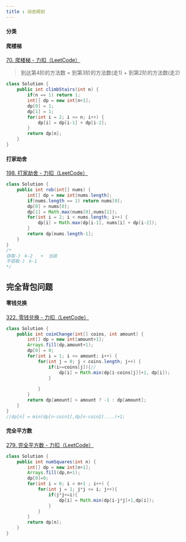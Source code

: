 ```yaml
---
title : 动态规划 
---
```


#### 分类

>
>
>

#### 爬楼梯

[70. 爬楼梯 - 力扣（LeetCode）](https://leetcode.cn/problems/climbing-stairs/description/?envType=study-plan-v2&envId=top-100-liked)

> 到达第4阶的方法数 = 到第3阶的方法数(走1) + 到第2阶的方法数(走2)

```java
class Solution {
    public int climbStairs(int n) {
        if(n == 1) return 1;
        int[] dp = new int[n+1];
        dp[0] = 1;
        dp[1] = 1;
        for(int i = 2; i <= n; i++) {
            dp[i] = dp[i-1] + dp[i-2];
        }
        return dp[n];
    }
}
```

#### 打家劫舍

[198. 打家劫舍 - 力扣（LeetCode）](https://leetcode.cn/problems/house-robber/description/?envType=study-plan-v2&envId=top-100-liked)

```java
class Solution {
    public int rob(int[] nums) {
        int[] dp = new int[nums.length];
        if(nums.length == 1) return nums[0];
        dp[0] = nums[0];
        dp[1] = Math.max(nums[0],nums[1]);
        for(int i = 2; i < nums.length; i++) {
            dp[i] = Math.max(dp[i-1], nums[i] + dp[i-2]);
        }
        return dp[nums.length-1];
    }
}
/*
窃取-》 k-2   +  当前
不窃取-》 k-1 
*/
```

## 完全背包问题

#### 零钱兑换

[322. 零钱兑换 - 力扣（LeetCode）](https://leetcode.cn/problems/coin-change/)

```java
class Solution {
    public int coinChange(int[] coins, int amount) {
        int[] dp = new int[amount+1];
        Arrays.fill(dp,amount+1);
        dp[0] = 0;
        for(int i = 1; i <= amount; i++) {
            for(int j = 0; j < coins.length; j++) {
                if(i>=coins[j]){//
                    dp[i] = Math.min(dp[i-coins[j]]+1, dp[i]);
                }
               
            }
        }
        return dp[amount] > amount ? -1 : dp[amount];
    }
}
//dp[n] = min(dp[n-coin1],dp[n-coin2]....)+1;
```

#### 完全平方数

[279. 完全平方数 - 力扣（LeetCode）](https://leetcode.cn/problems/perfect-squares/description/?envType=study-plan-v2&envId=top-100-liked)

```java
class Solution {
    public int numSquares(int n) {
        int[] dp = new int[n+1];
        Arrays.fill(dp,n+1);
        dp[0]=0;
        for(int i = 0; i < n+1 ; i++) {
            for(int j = 1; j*j <= i; j++){
                if(j*j<=i){
                    dp[i] = Math.min(dp[i-j*j]+1,dp[i]);
                }
            }
        }
        return dp[n];
    }
}

```


